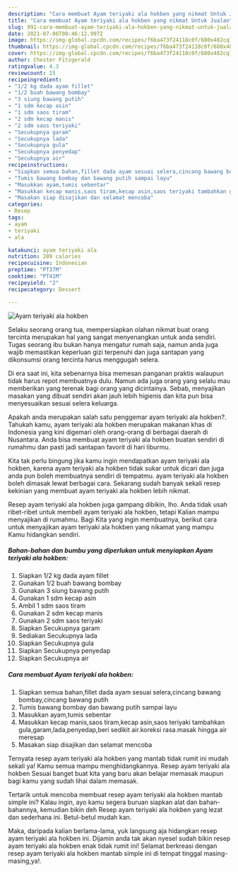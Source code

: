 ```yaml
---
description: "Cara membuat Ayam teriyaki ala hokben yang nikmat Untuk Jualan"
title: "Cara membuat Ayam teriyaki ala hokben yang nikmat Untuk Jualan"
slug: 991-cara-membuat-ayam-teriyaki-ala-hokben-yang-nikmat-untuk-jualan
date: 2021-07-06T00:46:12.997Z
image: https://img-global.cpcdn.com/recipes/f6ba473f24118c0f/680x482cq70/ayam-teriyaki-ala-hokben-foto-resep-utama.jpg
thumbnail: https://img-global.cpcdn.com/recipes/f6ba473f24118c0f/680x482cq70/ayam-teriyaki-ala-hokben-foto-resep-utama.jpg
cover: https://img-global.cpcdn.com/recipes/f6ba473f24118c0f/680x482cq70/ayam-teriyaki-ala-hokben-foto-resep-utama.jpg
author: Chester Fitzgerald
ratingvalue: 4.3
reviewcount: 15
recipeingredient:
- "1/2 kg dada ayam fillet"
- "1/2 buah bawang bombay"
- "3 siung bawang putih"
- "1 sdm kecap asin"
- "1 sdm saos tiram"
- "2 sdm kecap manis"
- "2 sdm saos teriyaki"
- "Secukupnya garam"
- "Secukupnya lada"
- "Secukupnya gula"
- "Secukupnya penyedap"
- "Secukupnya air"
recipeinstructions:
- "Siapkan semua bahan,fillet dada ayam sesuai selera,cincang bawang bombay,cincang bawang putih"
- "Tumis bawang bombay dan bawang putih sampai layu"
- "Masukkan ayam,tumis sebentar"
- "Masukkan kecap manis,saos tiram,kecap asin,saos teriyaki tambahkan gula,garam,lada,penyedap,beri sedikit air.koreksi rasa.masak hingga air meresap"
- "Masakan siap disajikan dan selamat mencoba"
categories:
- Resep
tags:
- ayam
- teriyaki
- ala

katakunci: ayam teriyaki ala 
nutrition: 289 calories
recipecuisine: Indonesian
preptime: "PT37M"
cooktime: "PT41M"
recipeyield: "2"
recipecategory: Dessert

---
```



![Ayam teriyaki ala hokben](https://img-global.cpcdn.com/recipes/f6ba473f24118c0f/680x482cq70/ayam-teriyaki-ala-hokben-foto-resep-utama.jpg)

Selaku seorang orang tua, mempersiapkan olahan nikmat buat orang tercinta merupakan hal yang sangat menyenangkan untuk anda sendiri. Tugas seorang ibu bukan hanya mengatur rumah saja, namun anda juga wajib memastikan keperluan gizi terpenuhi dan juga santapan yang dikonsumsi orang tercinta harus menggugah selera.

Di era  saat ini, kita sebenarnya bisa memesan panganan praktis walaupun tidak harus repot membuatnya dulu. Namun ada juga orang yang selalu mau memberikan yang terenak bagi orang yang dicintainya. Sebab, menyajikan masakan yang dibuat sendiri akan jauh lebih higienis dan kita pun bisa menyesuaikan sesuai selera keluarga. 



Apakah anda merupakan salah satu penggemar ayam teriyaki ala hokben?. Tahukah kamu, ayam teriyaki ala hokben merupakan makanan khas di Indonesia yang kini digemari oleh orang-orang di berbagai daerah di Nusantara. Anda bisa membuat ayam teriyaki ala hokben buatan sendiri di rumahmu dan pasti jadi santapan favorit di hari liburmu.

Kita tak perlu bingung jika kamu ingin mendapatkan ayam teriyaki ala hokben, karena ayam teriyaki ala hokben tidak sukar untuk dicari dan juga anda pun boleh membuatnya sendiri di tempatmu. ayam teriyaki ala hokben boleh dimasak lewat berbagai cara. Sekarang sudah banyak sekali resep kekinian yang membuat ayam teriyaki ala hokben lebih nikmat.

Resep ayam teriyaki ala hokben juga gampang dibikin, lho. Anda tidak usah ribet-ribet untuk membeli ayam teriyaki ala hokben, tetapi Kalian mampu menyajikan di rumahmu. Bagi Kita yang ingin membuatnya, berikut cara untuk menyajikan ayam teriyaki ala hokben yang nikamat yang mampu Kamu hidangkan sendiri.

<!--inarticleads1-->

##### Bahan-bahan dan bumbu yang diperlukan untuk menyiapkan Ayam teriyaki ala hokben:

1. Siapkan 1/2 kg dada ayam fillet
1. Gunakan 1/2 buah bawang bombay
1. Gunakan 3 siung bawang putih
1. Gunakan 1 sdm kecap asin
1. Ambil 1 sdm saos tiram
1. Gunakan 2 sdm kecap manis
1. Gunakan 2 sdm saos teriyaki
1. Siapkan Secukupnya garam
1. Sediakan Secukupnya lada
1. Siapkan Secukupnya gula
1. Siapkan Secukupnya penyedap
1. Siapkan Secukupnya air




<!--inarticleads2-->

##### Cara membuat Ayam teriyaki ala hokben:

1. Siapkan semua bahan,fillet dada ayam sesuai selera,cincang bawang bombay,cincang bawang putih
1. Tumis bawang bombay dan bawang putih sampai layu
1. Masukkan ayam,tumis sebentar
1. Masukkan kecap manis,saos tiram,kecap asin,saos teriyaki tambahkan gula,garam,lada,penyedap,beri sedikit air.koreksi rasa.masak hingga air meresap
1. Masakan siap disajikan dan selamat mencoba




Ternyata resep ayam teriyaki ala hokben yang mantab tidak rumit ini mudah sekali ya! Kamu semua mampu menghidangkannya. Resep ayam teriyaki ala hokben Sesuai banget buat kita yang baru akan belajar memasak maupun bagi kamu yang sudah lihai dalam memasak.

Tertarik untuk mencoba membuat resep ayam teriyaki ala hokben mantab simple ini? Kalau ingin, ayo kamu segera buruan siapkan alat dan bahan-bahannya, kemudian bikin deh Resep ayam teriyaki ala hokben yang lezat dan sederhana ini. Betul-betul mudah kan. 

Maka, daripada kalian berlama-lama, yuk langsung aja hidangkan resep ayam teriyaki ala hokben ini. Dijamin anda tak akan nyesel sudah bikin resep ayam teriyaki ala hokben enak tidak rumit ini! Selamat berkreasi dengan resep ayam teriyaki ala hokben mantab simple ini di tempat tinggal masing-masing,ya!.

